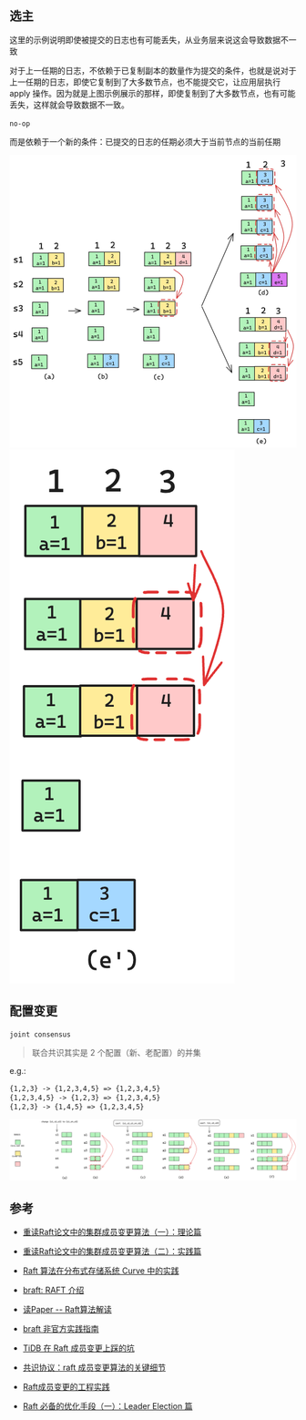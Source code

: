 


```

```

选主
---



这里的示例说明即使被提交的日志也有可能丢失，从业务层来说这会导致数据不一致

对于上一任期的日志，不依赖于已复制副本的数量作为提交的条件，也就是说对于上一任期的日志，即使它复制到了大多数节点，也不能提交它，让应用层执行 apply 操作。因为就是上图示例展示的那样，即使复制到了大多数节点，也有可能丢失，这样就会导致数据不一致。

`no-op`

而是依赖于一个新的条件：已提交的日志的任期必须大于当前节点的当前任期

![](image/safe.jpg)
![](image/no-op.jpg)

配置变更
---

`joint consensus`

> 联合共识其实是 2 个配置（新、老配置）的并集

e.g.:
```
{1,2,3} -> {1,2,3,4,5} => {1,2,3,4,5}
{1,2,3,4,5} -> {1,2,3} => {1,2,3,4,5}
{1,2,3} -> {1,4,5} => {1,2,3,4,5}
```

![](image/membership_change.jpg)



参考
---

* [重读Raft论文中的集群成员变更算法（一）：理论篇](https://www.codedump.info/post/20220417-weekly-13/)
* [重读Raft论文中的集群成员变更算法（二）：实践篇](https://www.codedump.info/post/20220507-weekly-14/)

* [Raft 算法在分布式存储系统 Curve 中的实践](https://www.infoq.cn/article/qe5jidrfscczs9vwqea0)
* [braft: RAFT 介绍](https://github.com/baidu/braft/blob/master/docs/cn/raft_protocol.md)
* [读Paper -- Raft算法解读](https://liuyangming.tech/05-2019/raft.html)

* [braft 非官方实践指南](https://yriuns.github.io/2022/01/08/braft-in-action/)


* [TiDB 在 Raft 成员变更上踩的坑](https://zhuanlan.zhihu.com/p/342319702)

* [共识协议：raft 成员变更算法的关键细节](https://zhuanlan.zhihu.com/p/662410645)

* [Raft成员变更的工程实践](https://zhuanlan.zhihu.com/p/359206808)


* [Raft 必备的优化手段（一）：Leader Election 篇](https://zhuanlan.zhihu.com/p/639480562)
